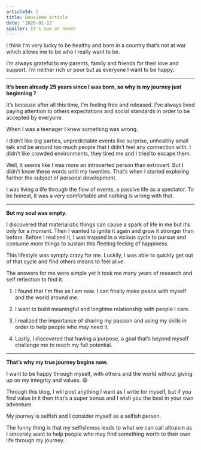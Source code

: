 ```yaml
---
articleId: 2
title: Deuxième article
date: '2020-01-12'
spoiler: It's now or never
---
```


I think I’m very lucky to be healthy and born in a country that’s not at war which allows me to be who I really want to be.

I’m always grateful to my parents, family and friends for their love and support. I’m neither rich or poor but as everyone I want to be happy.

---

**It’s been already 25 years since I was born, so why is my journey just beginning ?**

It’s because after all this time, I’m feeling free and released.
I’ve always lived paying attention to others expectations and social standards in order to be accepted by everyone.

When I was a teenager I knew something was wrong.

I didn’t like big parties, unpredictable events like surprise, unhealthy small talk and be around too much people that I didn’t feel any connection with. I didn’t like crowded environments, they tired me and I tried to escape them.

Well, it seems like I was more an introverted person than extrovert. But I didn’t know these words until my twenties. That’s when I started exploring further the subject of personal development.

I was living a life through the flow of events, a passive life as a spectator. To be honest, it was a very comfortable and nothing is wrong with that.

---

**But my soul was empty.**

I discovered that materialistic things can cause a spark of life in me but it’s only for a moment. Then I wanted to ignite it again and grow it stronger than before. Before I realized it, I was trapped in a vicious cycle to pursue and consume more things to sustain this fleeting feeling of happiness.

This lifestyle was symply crazy for me. Luckily, I was able to quickly get out of that cycle and find others means to feel alive.

The answers for me were simple yet it took me many years of research and self reflection to find it.

1. I found that I'm fine as I am now. I can finally make peace with myself and the world around me.

2. I want to build meaningful and longtime relationship with people I care.

3. I realized the importance of sharing my passion and using my skills in order to help people who may need it.

4. Lastly, I discovered that having a purpose, a goal that’s beyond myself challenge me to reach my full potential.

---

**That’s why my true journey begins now.**

I want to be happy through myself, with others and the world without giving up on my integrity and values. 😄 

Through this blog, I will post anything I want as I write for myself, but if you find value in it then that’s a super bonus and I wish you the best in your own adventure.

My journey is selfish and I consider myself as a selfish person.

The funny thing is that my selfishness leads to what we can call altruism as I sincerely want to help people who may find something worth to their own life through my journey.
